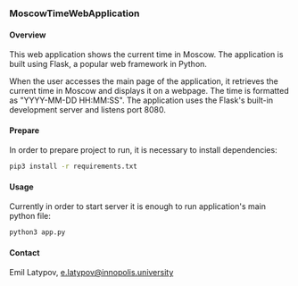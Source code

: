 ### MoscowTimeWebApplication

#### Overview

This web application shows the current time in Moscow. The application is built using Flask, a popular web framework in Python.

When the user accesses the main page of the application, it retrieves the current time in Moscow and displays it on a webpage. The time is formatted as "YYYY-MM-DD HH:MM:SS". The application uses the Flask's built-in development server and listens port 8080.

#### Prepare

In order to prepare project to run, it is necessary to install dependencies:

```bash
pip3 install -r requirements.txt
```

#### Usage

Currently in order to start server it is enough to run application's main python file:

```bash
python3 app.py
```

#### Contact

Emil Latypov, e.latypov@innopolis.university
